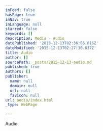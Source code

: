 ```yaml
---
inFeed: false
hasPage: true
inNav: true
inLanguage: null
starred: false
keywords: []
description: Media - Audio
datePublished: '2015-12-13T02:36:06.816Z'
dateModified: '2015-12-13T02:27:36.637Z'
title: Audio
author: []
sourcePath: _posts/2015-12-13-audio.md
published: true
authors: []
publisher:
  name: null
  domain: null
  url: null
  favicon: null
url: audio/index.html
_type: WebPage

---
```

Audio